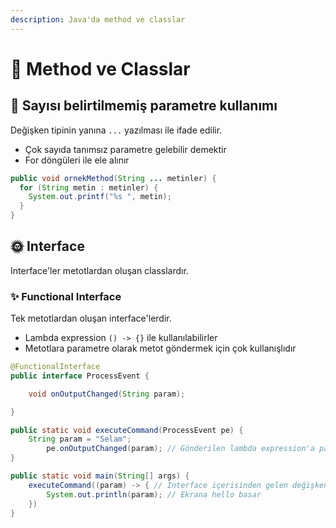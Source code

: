 ```yaml
---
description: Java'da method ve classlar
---
```


# 💠 Method ve Classlar

## 💠 Sayısı belirtilmemiş parametre kullanımı

Değişken tipinin yanına `...` yazılması ile ifade edilir.

* Çok sayıda tanımsız parametre gelebilir demektir
* For döngüleri ile ele alınır

```java
public void ornekMethod(String ... metinler) {
  for (String metin : metinler) {
    System.out.printf("%s ", metin);
  }
}
```

## 🌞 Interface

Interface'ler metotlardan oluşan classlardır.

### ✨ Functional Interface

Tek metotlardan oluşan interface'lerdir.

* Lambda expression `() -> {}` ile kullanılabilirler
* Metotlara parametre olarak metot göndermek için çok kullanışlıdır

```java
@FunctionalInterface
public interface ProcessEvent {

    void onOutputChanged(String param);

}

public static void executeCommand(ProcessEvent pe) {
    String param = "Selam";
        pe.onOutputChanged(param); // Gönderilen lambda expression'a param değişkenini atar
}

public static void main(String[] args) {
    executeCommand((param) -> { // Interface içerisinden gelen değişken () arasına yazılır
        System.out.println(param); // Ekrana hello basar
    })
}
```

